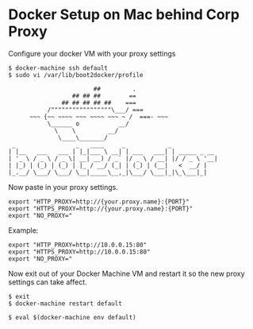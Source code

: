 # Docker Setup on Mac behind Corp Proxy

Configure your docker VM with your proxy settings

```
$ docker-machine ssh default
$ sudo vi /var/lib/boot2docker/profile
```

```
                        ##         .
                  ## ## ##        ==
               ## ## ## ## ##    ===
           /"""""""""""""""""\___/ ===
      ~~~ {~~ ~~~~ ~~~ ~~~~ ~~~ ~ /  ===- ~~~
           \______ o           __/
             \    \         __/
              \____\_______/
 _                 _   ____     _            _
| |__   ___   ___ | |_|___ \ __| | ___   ___| | _____ _ __
| '_ \ / _ \ / _ \| __| __) / _` |/ _ \ / __| |/ / _ \ '__|
| |_) | (_) | (_) | |_ / __/ (_| | (_) | (__|   <  __/ |
|_.__/ \___/ \___/ \__|_____\__,_|\___/ \___|_|\_\___|_|
```

Now paste in your proxy settings.

```
export "HTTP_PROXY=http://{your.proxy.name}:{PORT}"
export "HTTPS_PROXY=http://{your.proxy.name}:{PORT}"
export "NO_PROXY="
```

Example:
```
export "HTTP_PROXY=http://10.0.0.15:80"
export "HTTPS_PROXY=http://10.0.0.15:80"
export "NO_PROXY="
```

Now exit out of your Docker Machine VM and restart it so the new proxy settings can take affect.

```
$ exit
$ docker-machine restart default
```

```
$ eval $(docker-machine env default)
```
